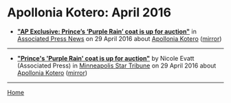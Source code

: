 # Apollonia Kotero: April 2016

 - [**"AP Exclusive: Prince’s ‘Purple Rain’ coat is up for auction"**](https://apnews.com/8110dcbaa6714d75a12db043ff989975) in [Associated Press News](https://apnews.com/) on 29 April 2016 about [Apollonia Kotero](../../topics/apollonia-kotero/index.md) ([mirror](https://web.archive.org/web/*/https://apnews.com/8110dcbaa6714d75a12db043ff989975))

----

 - [**"Prince's 'Purple Rain' coat is up for auction"**](http://www.startribune.com/ap-exclusive-prince-s-purple-rain-coat-is-up-for-auction/377542161/) by Nicole Evatt (Associated Press) in [Minneapolis Star Tribune](http://www.startribune.com/) on 29 April 2016 about [Apollonia Kotero](../../topics/apollonia-kotero/index.md) ([mirror](https://web.archive.org/web/*/http://www.startribune.com/ap-exclusive-prince-s-purple-rain-coat-is-up-for-auction/377542161/))

----

[Home](./)
